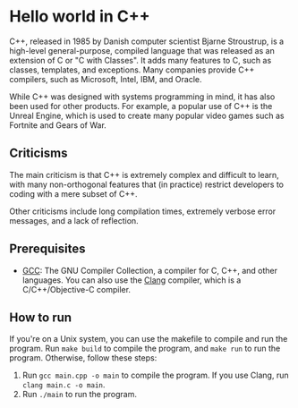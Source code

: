 # Hello world in C++

C++, released in 1985 by Danish computer scientist Bjarne Stroustrup, is a high-level general-purpose, compiled language that was released as an extension of C or "C with Classes". It adds many features to C, such as classes, templates, and exceptions. Many companies provide C++ compilers, such as Microsoft, Intel, IBM, and Oracle.

While C++ was designed with systems programming in mind, it has also been used for other products. For example, a popular use of C++ is the Unreal Engine, which is used to create many popular video games such as Fortnite and Gears of War.

## Criticisms

The main criticism is that C++ is extremely complex and difficult to learn, with many non-orthogonal features that (in practice) restrict developers to coding with a mere subset of C++.

Other criticisms include long compilation times, extremely verbose error messages, and a lack of reflection.

## Prerequisites

- [GCC](https://gcc.gnu.org/): The GNU Compiler Collection, a compiler for C, C++, and other languages. You can also use the [Clang](https://clang.llvm.org/) compiler, which is a C/C++/Objective-C compiler.

## How to run

If you're on a Unix system, you can use the makefile to compile and run the program. Run `make build` to compile the program, and `make run` to run the program. Otherwise, follow these steps:

1. Run `gcc main.cpp -o main` to compile the program. If you use Clang, run `clang main.c -o main`.
2. Run `./main` to run the program.
